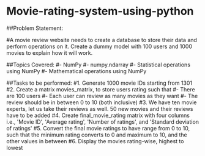 # Movie-rating-system-using-python
##Problem Statement:

#A movie review website needs to create a database to store their data and perform operations on it. Create a dummy model with 100 users and 1000 movies to explain how it will work.

##Topics Covered:
#- NumPy
    #- numpy.ndarray
    #- Statistical operations using NumPy
    #- Mathematical operations using NumPy

##Tasks to be performed:
#1. Generate 1000 movie IDs starting from 1301
#2. Create a matrix movies_matrix, to store users rating such that
    #- There are 100 users
    #- Each user can review as many movies as they want
    #- The review should be in between 0 to 10 (both inclusive)
#3. We have ten movie experts, let us take their reviews as well. 50 new movies and their reviews have to be added
#4. Create final_movie_rating matrix with four columns i.e., 'Movie ID', 'Average rating', 'Number of ratings', and 'Standard deviation of ratings'
#5. Convert the final movie ratings to have range from 0 to 10, such that the minimum rating converts to 0 and maximum to 10, and the other values in between
#6. Display the movies rating-wise, highest to lowest
